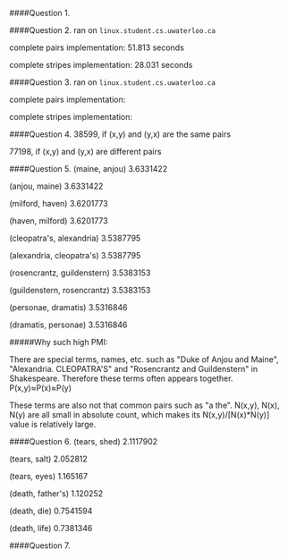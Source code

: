 ####Question 1.


####Question 2.
ran on <code>linux.student.cs.uwaterloo.ca</code>

complete pairs implementation: 51.813 seconds

complete stripes implementation: 28.031 seconds

####Question 3.
ran on <code>linux.student.cs.uwaterloo.ca</code>

complete pairs implementation: 

complete stripes implementation:

####Question 4.
38599, if (x,y) and (y,x) are the same pairs

77198, if (x,y) and (y,x) are different pairs

  
####Question 5.
(maine, anjou)	3.6331422

(anjou, maine)	3.6331422

(milford, haven)	3.6201773

(haven, milford)	3.6201773

(cleopatra's, alexandria)	3.5387795

(alexandria, cleopatra's)	3.5387795

(rosencrantz, guildenstern)	3.5383153

(guildenstern, rosencrantz)	3.5383153

(personae, dramatis)	3.5316846

(dramatis, personae)	3.5316846

#####Why such high PMI:

There are special terms, names, etc. such as "Duke of Anjou and Maine", "Alexandria. CLEOPATRA'S" and "Rosencrantz and Guildenstern" in Shakespeare. Therefore these terms often appears together. P(x,y)≈P(x)≈P(y)

These terms are also not that common pairs such as "a the". N(x,y), N(x), N(y) are all small in absolute count, which makes its N(x,y)/[N(x)*N(y)] value is relatively large. 

####Question 6.
(tears, shed)	2.1117902

(tears, salt)	2.052812

(tears, eyes)	1.165167

(death, father's)	1.120252

(death, die)	0.7541594

(death, life)	0.7381346


####Question 7.

